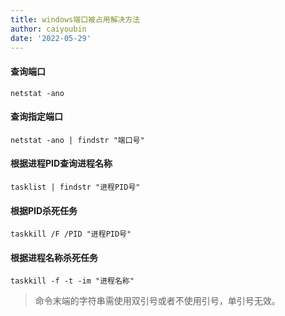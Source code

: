 ```yaml
---
title: windows端口被占用解决方法
author: caiyoubin
date: '2022-05-29'
---
```


#### 查询端口

`netstat -ano`

#### 查询指定端口

`netstat -ano | findstr "端口号"`

#### 根据进程PID查询进程名称

`tasklist | findstr "进程PID号"`

#### 根据PID杀死任务

`taskkill /F /PID "进程PID号"`

#### 根据进程名称杀死任务

`taskkill -f -t -im "进程名称"`

> 命令末端的字符串需使用双引号或者不使用引号，单引号无效。